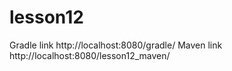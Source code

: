 # lesson12
Gradle link
http://localhost:8080/gradle/
Maven link
http://localhost:8080/lesson12_maven/
